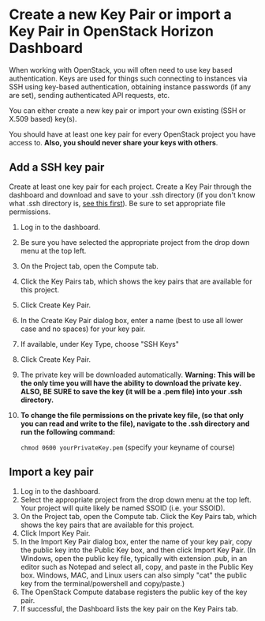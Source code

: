# Create a new Key Pair or import a Key Pair in OpenStack Horizon Dashboard

When working with OpenStack, you will often need to use key based authentication. Keys are used for things such connecting to instances via SSH using key-based authentication, obtaining instance passwords (if any are set), sending authenticated API requests, etc.

You can either create a new key pair or import your own existing (SSH or X.509 based) key(s).

You should have at least one key pair for every OpenStack project you have access to. **Also, you should never share your keys with others**.

## Add a SSH key pair

Create at least one key pair for each project. Create a Key Pair through the dashboard and download and save to your .ssh directory (if you don't know what .ssh directory is, [see this first](../../concepts/general/ssh-directory.md)). Be sure to set appropriate file permissions.

1. Log in to the dashboard.
2. Be sure you have selected the appropriate project from the drop down menu at the top left.
3. On the Project tab, open the Compute tab.
4. Click the Key Pairs tab, which shows the key pairs that are available for this project.
5. Click Create Key Pair.
6. In the Create Key Pair dialog box, enter a name (best to use all lower case and no spaces) for your key pair.
7. If available, under Key Type, choose "SSH Keys"
8. Click Create Key Pair.
9. The private key will be downloaded automatically.  **Warning: This will be the only time you will have the ability to download the private key. ALSO, BE SURE to save the key (it will be a .pem file) into your .ssh directory.**
10. **To change the file permissions on the private key file, (so that only you can read and write to the file), navigate to the .ssh directory and run the following command:**

    `chmod 0600 yourPrivateKey.pem` (specify your keyname of course)

## Import a key pair

1. Log in to the dashboard.
2. Select the appropriate project from the drop down menu at the top left. Your project will quite likely be named SSOID (i.e. your SSOID).
3. On the Project tab, open the Compute tab.
Click the Key Pairs tab, which shows the key pairs that are available for this project.
4. Click Import Key Pair.
5. In the Import Key Pair dialog box, enter the name of your key pair, copy the public key into the Public Key box, and then click Import Key Pair. (In Windows, open the public key file, typically with extension .pub, in an editor such as Notepad and select all, copy, and paste in the Public Key box. Windows, MAC, and Linux users can also simply "cat" the public key from the terminal/powershell and copy/paste.)
6. The OpenStack Compute database registers the public key of the key pair.
7. If successful, the Dashboard lists the key pair on the Key Pairs tab.
